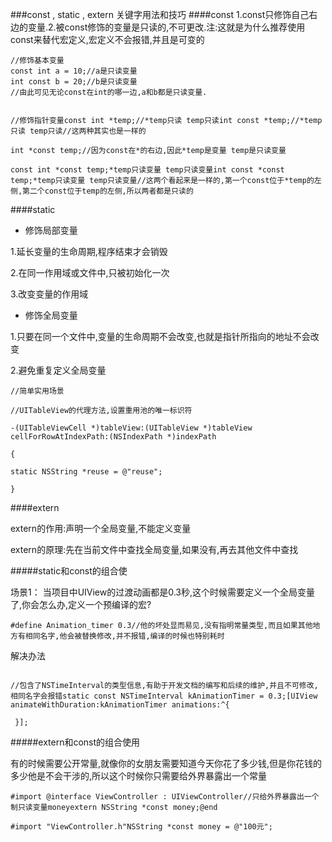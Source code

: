 ###const , static , extern 关键字用法和技巧
####const
1.const只修饰自己右边的变量.2.被const修饰的变量是只读的,不可更改.注:这就是为什么推荐使用const来替代宏定义,宏定义不会报错,并且是可变的
``` objc
//修饰基本变量
const int a = 10;//a是只读变量
int const b = 20;//b是只读变量
//由此可见无论const在int的哪一边,a和b都是只读变量.


```
``` objc
//修饰指针变量const int *temp;//*temp只读 temp只读int const *temp;//*temp只读 temp只读//这两种其实也是一样的

int *const temp;//因为const在*的右边,因此*temp是变量 temp是只读变量

const int *const temp;*temp只读变量 temp只读变量int const *const temp;*temp只读变量 temp只读变量//这两个看起来是一样的,第一个const位于*temp的左侧,第二个const位于temp的左侧,所以两者都是只读的

```

####static
- 修饰局部变量

1.延长变量的生命周期,程序结束才会销毁

2.在同一作用域或文件中,只被初始化一次

3.改变变量的作用域

- 修饰全局变量

1.只要在同一个文件中,变量的生命周期不会改变,也就是指针所指向的地址不会改变

2.避免重复定义全局变量
``` objc
//简单实用场景

//UITableView的代理方法,设置重用池的唯一标识符

-(UITableViewCell *)tableView:(UITableView *)tableView cellForRowAtIndexPath:(NSIndexPath *)indexPath

{

static NSString *reuse = @"reuse";

}

```

####extern

extern的作用:声明一个全局变量,不能定义变量

extern的原理:先在当前文件中查找全局变量,如果没有,再去其他文件中查找

#####static和const的组合使

场景1： 当项目中UIView的过渡动画都是0.3秒,这个时候需要定义一个全局变量了,你会怎么办,定义一个预编译的宏?
``` objc 
#define Animation_timer 0.3//他的坏处显而易见,没有指明常量类型,而且如果其他地方有相同名字,他会被替换修改,并不报错,编译的时候也特别耗时

```

解决办法
``` objc

//包含了NSTimeInterval的类型信息,有助于开发文档的编写和后续的维护,并且不可修改,相同名字会报错static const NSTimeInterval kAnimationTimer = 0.3;[UIView animateWithDuration:kAnimationTimer animations:^{

 }];

```

#####extern和const的组合使用


有的时候需要公开常量,就像你的女朋友需要知道今天你花了多少钱,但是你花钱的多少他是不会干涉的,所以这个时候你只需要给外界暴露出一个常量


``` objc
#import @interface ViewController : UIViewController//只给外界暴露出一个制只读变量moneyextern NSString *const money;@end

```
``` objc
#import "ViewController.h"NSString *const money = @"100元";

```
